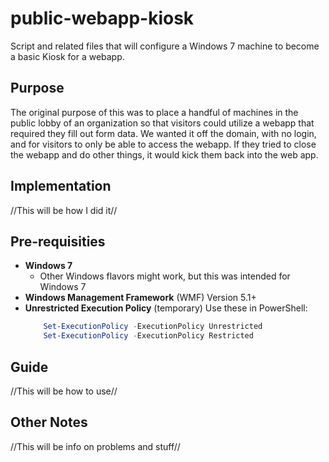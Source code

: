 # public-webapp-kiosk
Script and related files that will configure a Windows 7 machine to become a basic Kiosk for a webapp.

## Purpose
The original purpose of this was to place a handful of machines in the public lobby of an organization so that visitors could utilize a webapp that required they fill out form data. We wanted it off the domain, with no login, and for visitors to only be able to access the webapp. If they tried to close the webapp and do other things, it would kick them back into the web app.

## Implementation
//This will be how I did it//

## Pre-requisities
* **Windows 7**
  * Other Windows flavors might work, but this was intended for Windows 7
* **Windows Management Framework** (WMF) Version 5.1+
* **Unrestricted Execution Policy** (temporary) Use these in PowerShell:
  ```powershell
      Set-ExecutionPolicy -ExecutionPolicy Unrestricted
      Set-ExecutionPolicy -ExecutionPolicy Restricted
  ```

## Guide
//This will be how to use//

## Other Notes
//This will be info on problems and stuff//

